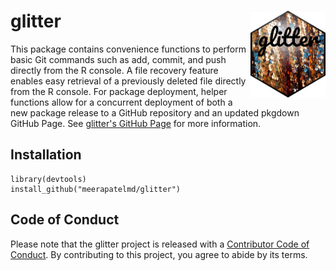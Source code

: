 # glitter <img src="man/figures/logo.png" align="right" alt="" width="120" />  

This package contains convenience functions to
perform basic Git commands such as add, commit, and push directly from
the R console. A file recovery feature enables easy retrieval of a previously 
deleted file directly from the R console. For package deployment, helper functions allow for 
a concurrent deployment of both a new package release to a GitHub repository 
and an updated pkgdown GitHub Page. See [glitter's GitHub Page](https://meerapatelmd.github.io/glitter/) for more information.      
    
## Installation  
```
library(devtools)  
install_github("meerapatelmd/glitter")  
```  
## Code of Conduct

Please note that the glitter project is released with a [Contributor Code of Conduct](https://contributor-covenant.org/version/2/0/CODE_OF_CONDUCT.html). By contributing to this project, you agree to abide by its terms. 




